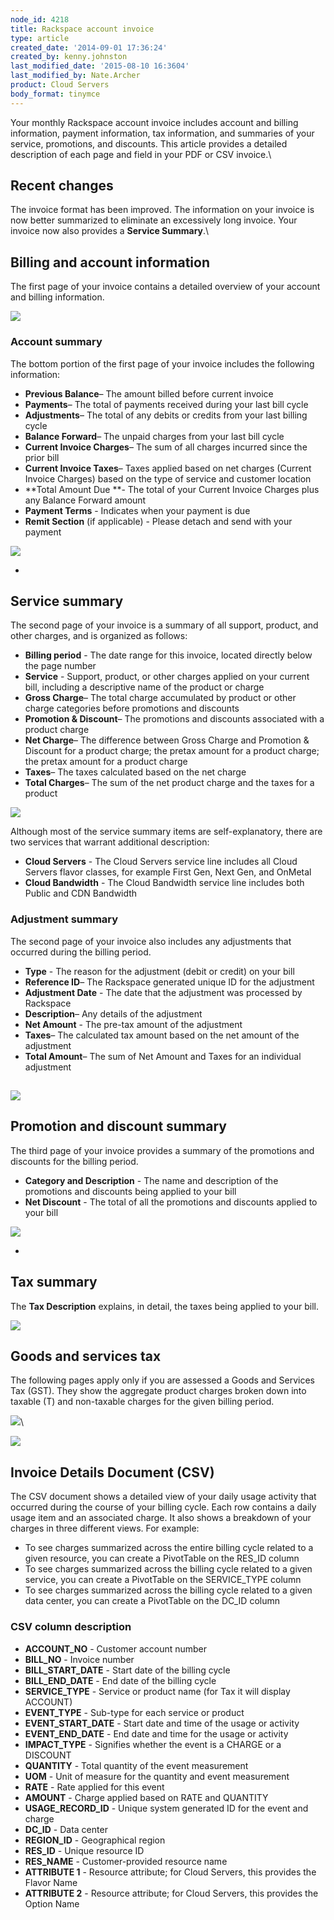 ```yaml
---
node_id: 4218
title: Rackspace account invoice
type: article
created_date: '2014-09-01 17:36:24'
created_by: kenny.johnston
last_modified_date: '2015-08-10 16:3604'
last_modified_by: Nate.Archer
product: Cloud Servers
body_format: tinymce
---
```


Your monthly Rackspace account invoice includes account and billing
information, payment information, tax information, and summaries of your
service, promotions, and discounts. This article provides a detailed
description of each page and field in your PDF or CSV invoice.\
  

Recent changes
--------------

The invoice format has been improved. The information on your invoice is
now better summarized to eliminate an excessively long invoice. Your
invoice now also provides a **Service Summary**.\
  

Billing and account information
-------------------------------

The first page of your invoice contains a detailed overview of your
account and billing information. 

![](/knowledge_center/sites/default/files/field/image/832-2.png)

### Account summary

The bottom portion of the first page of your invoice includes the
following information:

-   **Previous Balance**&ndash; The amount billed before current invoice
-   **Payments**&ndash; The total of payments received during your last bill
    cycle
-   **Adjustments**&ndash; The total of any debits or credits from your last
    billing cycle
-   **Balance Forward**&ndash; The unpaid charges from your last bill cycle
-   **Current Invoice Charges**&ndash; The sum of all charges incurred since
    the prior bill
-   **Current Invoice Taxes**&ndash; Taxes applied based on net charges
    (Current Invoice Charges) based on the type of service and customer
    location
-   **Total Amount Due **- The total of your Current Invoice Charges
    plus any Balance Forward amount
-   **Payment Terms** - Indicates when your payment is due
-   **Remit Section** (if applicable) - Please detach and send with your
    payment

![](/knowledge_center/sites/default/files/field/image/832-2a.png)

 
-

Service summary
---------------

The second page of your invoice is a summary of all support, product,
and other charges, and is organized as follows:

-   **Billing period** - The date range for this invoice, located
    directly below the page number
-   **Service** - Support, product, or other charges applied on your
    current bill, including a descriptive name of the product or charge
-   **Gross Charge**&ndash; The total charge accumulated by product or other
    charge categories before promotions and discounts
-   **Promotion & Discount**&ndash; The promotions and discounts associated
    with a product charge
-   **Net Charge**&ndash; The difference between Gross Charge and Promotion &
    Discount for a product charge; the pretax amount for a product
    charge; the pretax amount for a product charge
-   **Taxes**&ndash; The taxes calculated based on the net charge
-   **Total Charges**&ndash; The sum of the net product charge and the taxes
    for a product

![](/knowledge_center/sites/default/files/field/image/832-3.png)

Although most of the service summary items are self-explanatory, there
are two services that warrant additional description:

-   **Cloud Servers** - The Cloud Servers service line includes all
    Cloud Servers flavor classes, for example First Gen, Next Gen, and
    OnMetal
-   **Cloud Bandwidth** - The Cloud Bandwidth service line includes both
    Public and CDN Bandwidth

###  

### Adjustment summary

The second page of your invoice also includes any adjustments that
occurred during the billing period.

-   **Type** - The reason for the adjustment (debit or credit) on your
    bill
-   **Reference ID**&ndash; The Rackspace generated unique ID for the
    adjustment
-   **Adjustment Date** - The date that the adjustment was processed by
    Rackspace
-   **Description**&ndash; Any details of the adjustment
-   **Net Amount** - The pre-tax amount of the adjustment
-   **Taxes**&ndash; The calculated tax amount based on the net amount of the
    adjustment
-   **Total Amount**&ndash; The sum of Net Amount and Taxes for an individual
    adjustment

![](/knowledge_center/sites/default/files/field/image/832-3a.png) 
------------------------------------------------------------------

Promotion and discount summary
------------------------------

The third page of your invoice provides a summary of the promotions and
discounts for the billing period.

-   **Category and Description** - The name and description of the
    promotions and discounts being applied to your bill
-   **Net Discount** - The total of all the promotions and discounts
    applied to your bill

![](/knowledge_center/sites/default/files/field/image/832-5.png)

 
-

Tax summary
-----------

The **Tax Description** explains, in detail, the taxes being applied to
your bill.

![](/knowledge_center/sites/default/files/field/image/taxsummary.png)

Goods and services tax
----------------------

The following pages apply only if you are assessed a Goods and Services
Tax (GST). They show the aggregate product charges broken down into
taxable (T) and non-taxable charges for the given billing period.

![](/knowledge_center/sites/default/files/field/image/832-6a.png)\
  

![](/knowledge_center/sites/default/files/field/image/832-8.png)

 

Invoice Details Document (CSV)
------------------------------

The CSV document shows a detailed view of your daily usage activity that
occurred during the course of your billing cycle. Each row contains a
daily usage item and an associated charge. It also shows a breakdown of
your charges in three different views. For example:

-   To see charges summarized across the entire billing cycle related to
    a given resource, you can create a PivotTable on the RES\_ID column
-   To see charges summarized across the billing cycle related to a
    given service, you can create a PivotTable on the SERVICE\_TYPE
    column
-   To see charges summarized across the billing cycle related to a
    given data center, you can create a PivotTable on the DC\_ID column

###  

### CSV column description

-   **ACCOUNT\_NO** - Customer account number
-   **BILL\_NO** - Invoice number
-   **BILL\_START\_DATE** - Start date of the billing cycle
-   **BILL\_END\_DATE** - End date of the billing cycle
-   **SERVICE\_TYPE** - Service or product name (for Tax it will display
    ACCOUNT)
-   **EVENT\_TYPE** - Sub-type for each service or product
-   **EVENT\_START\_DATE** - Start date and time of the usage or
    activity
-   **EVENT\_END\_DATE** - End date and time for the usage or activity
-   **IMPACT\_TYPE** - Signifies whether the event is a CHARGE or a
    DISCOUNT
-   **QUANTITY** - Total quantity of the event measurement
-   **UOM** - Unit of measure for the quantity and event measurement
-   **RATE** - Rate applied for this event
-   **AMOUNT** - Charge applied based on RATE and QUANTITY
-   **USAGE\_RECORD\_ID** - Unique system generated ID for the event and
    charge
-   **DC\_ID** - Data center
-   **REGION\_ID** - Geographical region
-   **RES\_ID** - Unique resource ID
-   **RES\_NAME** - Customer-provided resource name
-   **ATTRIBUTE 1** - Resource attribute; for Cloud Servers, this
    provides the Flavor Name
-   **ATTRIBUTE 2** - Resource attribute; for Cloud Servers, this
    provides the Option Name

 

